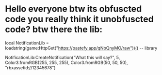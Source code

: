 # Hello everyone btw its obfuscted code you really think it unobfuscted code? btw there the lib:


<tab><tab>local NotificationLib = loadstring(game:HttpGet("https://pastefy.app/qNbQnyMO/raw"))() -- library

NotificationLib:CreateNotification("What this will say?", 5, Color3.fromRGB(255, 255, 255), Color3.fromRGB(50, 50, 50), "rbxassetid://12345678")
